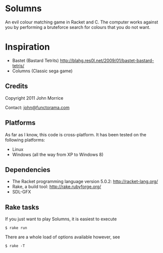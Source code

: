 # Solumns

An evil colour matching game in Racket and C.  The computer works against you
by performing a bruteforce search for colours that you do not want.

# Inspiration

* Bastet (Bastard Tetrits) http://blahg.res0l.net/2009/01/bastet-bastard-tetris/
* Columns (Classic sega game)

## Credits

Copyright 2011 John Morrice

Contact: john@functorama.com

## Platforms

As far as I know, this code is cross-platform.  It has been tested on the
following platforms:

* Linux
* Windows (all the way from XP to Windows 8)

## Dependencies

* The Racket programming language version 5.0.2: http://racket-lang.org/
* Rake, a build tool: http://rake.rubyforge.org/
* SDL-GFX 

## Rake tasks

If you just want to play Solumns, it is easiest to execute

    $ rake run

There are a whole load of options available however, see

    $ rake -T
